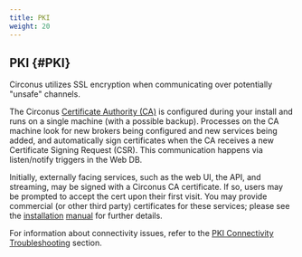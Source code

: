 ```yaml
---
title: PKI
weight: 20
---
```


## PKI {#PKI}

Circonus utilizes SSL encryption when communicating over potentially "unsafe" channels.

The Circonus [Certificate Authority (CA)](/Roles/ca) is configured during your install and runs on a single machine (with a possible backup).  Processes on the CA machine look for new brokers being configured and new services being added, and automatically sign certificates when the CA receives a new Certificate Signing Request (CSR).  This communication happens via listen/notify triggers in the Web DB.

Initially, externally facing services, such as the web UI, the API, and streaming, may be signed with a Circonus CA certificate. If so, users may be prompted to accept the cert upon their first visit.  You may provide commercial (or other third party) certificates for these services; please see the [installation](https://login.circonus.com/resources/docs/inside/InstallConcepts.html#PublicKeyInfrastructurePKI) [manual](https://login.circonus.com/resources/docs/inside/InstallGeneral.html#AddressingPKIRequirements) for further details.

For information about connectivity issues, refer to the [PKI Connectivity Troubleshooting](/Troubleshooting#PKIConnectivityTroubleshooting) section.
